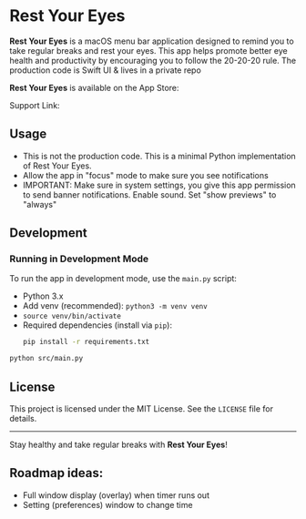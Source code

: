 # Rest Your Eyes

**Rest Your Eyes** is a macOS menu bar application designed to remind you to take regular breaks and rest your eyes. This app helps promote better eye health and productivity by encouraging you to follow the 20-20-20 rule. The production code is Swift UI & lives in a private repo

**Rest Your Eyes** is available on the App Store: 

Support Link: 

## Usage
- This is not the production code. This is a minimal Python implementation of Rest Your Eyes.
- Allow the app in "focus" mode to make sure you see notifications
- IMPORTANT: Make sure in system settings, you give this app permission to send banner notifications. Enable sound. Set "show previews" to "always"

## Development

### Running in Development Mode
To run the app in development mode, use the `main.py` script:

- Python 3.x
- Add venv (recommended): `python3 -m venv venv`
- `source venv/bin/activate`
- Required dependencies (install via `pip`):
  ```bash
  pip install -r requirements.txt
  ```

```bash
python src/main.py
```



## License
This project is licensed under the MIT License. See the `LICENSE` file for details.

---  
Stay healthy and take regular breaks with **Rest Your Eyes**!  


## Roadmap ideas:
- Full window display (overlay) when timer runs out
- Setting (preferences) window to change time

